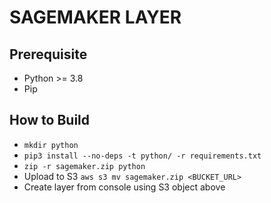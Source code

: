 # SAGEMAKER LAYER

## Prerequisite
- Python >= 3.8
- Pip

## How to Build
- `mkdir python`
- `pip3 install --no-deps -t python/ -r requirements.txt`
- `zip -r sagemaker.zip python`
- Upload to S3 `aws s3 mv sagemaker.zip <BUCKET_URL>`
- Create layer from console using S3 object above